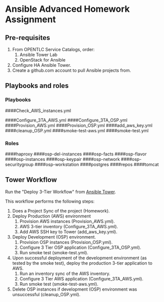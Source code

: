 # Ansible Advanced Homework Assignment

## Pre-requisites

1. From OPENTLC Service Catalogs, order:
   1. Ansible Tower Lab
   2. OpenStack for Ansible
2. Configure HA Ansible Tower.
3. Create a github.com account to pull Ansible projects from.

## Playbooks and roles
### Playbooks

####Check_AWS_instances.yml

####Configure_3TA_AWS.yml
####Configure_3TA_OSP.yml
####Provision_AWS.yml
####Provision_OSP.yml
####add_aws_key.yml	
####cleanup_OSP.yml	
####smoke-test-aws.yml
####smoke-test.yml

### Roles

####haproxy
####osp-del-instances
####osp-facts
####osp-flavor
####osp-instances
####osp-keypair
####osp-network
####osp-securitygroup
####osp-workstation
####postgres
####repos
####tomcat


## Tower Workflow

Run the "Deploy 3-Tier Workflow" from [Ansible Tower](https://tower1.28dc.example.opentlc.com/).

This workflow performs the following steps:

1. Does a Project Sync of the project (Homework).
2. Deploy Production (AWS) environment
   1. Provision AWS instances (Provision_AWS.yml).
   2. AWS 3-tier inventory (Configure_3TA_AWS.yml).
   3. Add AWS SSH key to Tower (add_aws_key.yml).
3. Deploy Development (OSP) environment.
   1. Provision OSP instances (Provision_OSP.yml).
   2. Configure 3 Tier OSP application (Configure_3TA_OSP.yml).
   3. Run smoke test (smoke-test.yml).
4. Upon successful deployment of the development environment (as tested by the smoke test), deploy the production 3-tier application to AWS.
   1. Run an inventory sync of the AWS inventory.
   2. Configure 3 Tier AWS application (Configure_3TA_AWS.yml).
   3. Run smoke test (smoke-test-aws.yml).
5. Delete OSP instances if development (OSP) environment was unsuccessful (cleanup_OSP.yml).
